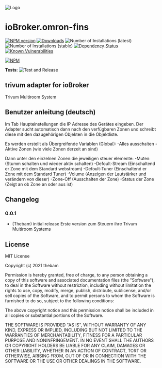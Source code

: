 ![Logo](admin/omron-fins.png)
# ioBroker.omron-fins

[![NPM version](http://img.shields.io/npm/v/iobroker.omron-fins.svg)](https://www.npmjs.com/package/iobroker.omron-fins)
[![Downloads](https://img.shields.io/npm/dm/iobroker.omron-fins.svg)](https://www.npmjs.com/package/iobroker.omron-fins)
![Number of Installations (latest)](http://iobroker.live/badges/omron-fins-installed.svg)
![Number of Installations (stable)](http://iobroker.live/badges/omron-fins-stable.svg)
[![Dependency Status](https://img.shields.io/david/thebam1990/iobroker.omron-fins.svg)](https://david-dm.org/thebam1990/iobroker.omron-fins)
[![Known Vulnerabilities](https://snyk.io/test/github/thebam1990/ioBroker.omron-fins/badge.svg)](https://snyk.io/test/github/thebam1990/ioBroker.omron-fins)

[![NPM](https://nodei.co/npm/iobroker.omron-fins.png?downloads=true)](https://nodei.co/npm/iobroker.omron-fins/)

**Tests:** ![Test and Release](https://github.com/thebam1990/ioBroker.omron-fins/workflows/Test%20and%20Release/badge.svg)

## trivum adapter for ioBroker
Trivum Multiroom System


## Benutzer anleitung (deutsch)

Im Tab Haupteinstellungen die IP Adresse des Gerätes eingeben. 
Der Adapter sucht automatisch dann nach den verfügbaren Zonen und schreibt diese mit den dazugehörigen Objekten in die Objektliste.

Es werden erstellt als Übergreifende Variablen (Global):
-Alles ausschalten
-Aktive Zonen (wie viele Zonen derzeit an sind)

Dann unter den einzelnen Zonen die jeweiligen steuer elemente:
-Muten (Stumm schalten und wieder aktiv schalten)
-Defoult-Stream (Einschaltend er Zone mit dem Standard webstream)
-Defoult-Tuner (Einschaltend er Zone mit dem Standard Tuner)
-Volume (Anzeigen der Lautstärker und verändern von dieser)
-Zone-Off (Ausschalten der Zone)
-Status der Zone (Zeigt an ob Zone an oder aus ist)



## Changelog
<!--
 Placeholder for the next version (at the beginning of the line):
 ### __WORK IN PROGRESS__ ( - falls nicht benötigt löschen sonst klammern entfernen und nach dem - dein text schreiben )
-->

### 0.0.1
* (Thebam) initial release
Erste version zum Steuern ihre Trivum Multiroom Systems

## License
MIT License

Copyright (c) 2021 thebam 

Permission is hereby granted, free of charge, to any person obtaining a copy
of this software and associated documentation files (the "Software"), to deal
in the Software without restriction, including without limitation the rights
to use, copy, modify, merge, publish, distribute, sublicense, and/or sell
copies of the Software, and to permit persons to whom the Software is
furnished to do so, subject to the following conditions:

The above copyright notice and this permission notice shall be included in all
copies or substantial portions of the Software.

THE SOFTWARE IS PROVIDED "AS IS", WITHOUT WARRANTY OF ANY KIND, EXPRESS OR
IMPLIED, INCLUDING BUT NOT LIMITED TO THE WARRANTIES OF MERCHANTABILITY,
FITNESS FOR A PARTICULAR PURPOSE AND NONINFRINGEMENT. IN NO EVENT SHALL THE
AUTHORS OR COPYRIGHT HOLDERS BE LIABLE FOR ANY CLAIM, DAMAGES OR OTHER
LIABILITY, WHETHER IN AN ACTION OF CONTRACT, TORT OR OTHERWISE, ARISING FROM,
OUT OF OR IN CONNECTION WITH THE SOFTWARE OR THE USE OR OTHER DEALINGS IN THE
SOFTWARE.